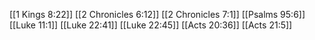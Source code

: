 [[1 Kings 8:22]]
[[2 Chronicles 6:12]]
[[2 Chronicles 7:1]]
[[Psalms 95:6]]
[[Luke 11:1]]
[[Luke 22:41]]
[[Luke 22:45]]
[[Acts 20:36]]
[[Acts 21:5]]
